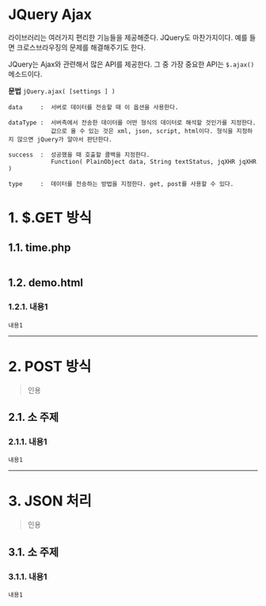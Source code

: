 JQuery Ajax
=======================
라이브러리는 여러가지 편리한 기능들을 제공해준다. 
JQuery도 마찬가지이다. 예를 들면 크로스브라우징의 문제를 해결해주기도 한다.

JQuery는 Ajax와 관련해서 많은 API를 제공한다.
그 중 가장 중요한 API는 ```$.ajax()```메소드이다.    
  
**문법**
```jQuery.ajax( [settings ] )```
```
data     :  서버로 데이터를 전송할 때 이 옵션을 사용한다.  

dataType :  서버측에서 전송한 데이터를 어떤 형식의 데이터로 해석할 것인가를 지정한다.   
            값으로 올 수 있는 것은 xml, json, script, html이다. 형식을 지정하지 않으면 jQuery가 알아서 판단한다.

success  :  성공했을 때 호출할 콜백을 지정한다.
            Function( PlainObject data, String textStatus, jqXHR jqXHR )

type     :  데이터를 전송하는 방법을 지정한다. get, post를 사용할 수 있다.
```
# 1. $.GET 방식
## 1.1. time.php
```

```
## 1.2. demo.html
### 1.2.1. 내용1
```
내용1
```

***
# 2. POST 방식
> 인용
## 2.1. 소 주제
### 2.1.1. 내용1
```
내용1
```   

***
# 3. JSON 처리
> 인용
## 3.1. 소 주제
### 3.1.1. 내용1
```
내용1
```

